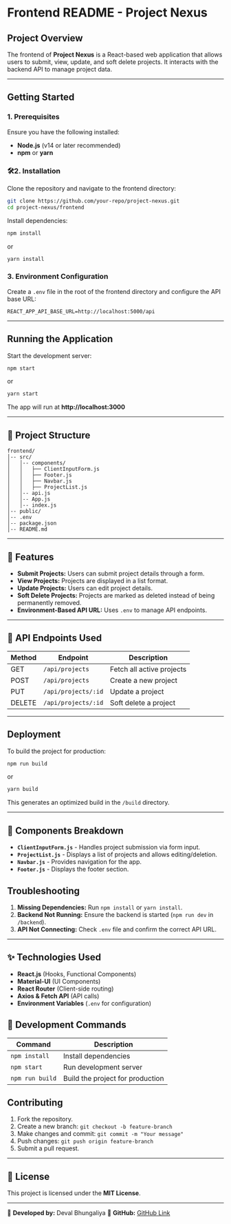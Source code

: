 # **Frontend README - Project Nexus**

## **Project Overview**
The frontend of **Project Nexus** is a React-based web application that allows users to submit, view, update, and soft delete projects. It interacts with the backend API to manage project data.

---

## **Getting Started**

### **1. Prerequisites**
Ensure you have the following installed:
- **Node.js** (v14 or later recommended)
- **npm** or **yarn**

### 🛠️**2. Installation**
Clone the repository and navigate to the frontend directory:

```sh
git clone https://github.com/your-repo/project-nexus.git
cd project-nexus/frontend
```

Install dependencies:
```sh
npm install
```
or
```sh
yarn install
```

### **3. Environment Configuration**
Create a `.env` file in the root of the frontend directory and configure the API base URL:

```
REACT_APP_API_BASE_URL=http://localhost:5000/api
```

---

## **Running the Application**
Start the development server:

```sh
npm start
```
or
```sh
yarn start
```

The app will run at **http://localhost:3000**

---

## 📂 **Project Structure**

```
frontend/
│-- src/
│   │-- components/
│   │   ├── ClientInputForm.js
│   │   ├── Footer.js
│   │   ├── Navbar.js
│   │   ├── ProjectList.js
│   │-- api.js
│   │-- App.js
│   │-- index.js
│-- public/
│-- .env
│-- package.json
│-- README.md
```

---

## 🚀 **Features**
- **Submit Projects:** Users can submit project details through a form.
- **View Projects:** Projects are displayed in a list format.
- **Update Projects:** Users can edit project details.
- **Soft Delete Projects:** Projects are marked as deleted instead of being permanently removed.
- **Environment-Based API URL:** Uses `.env` to manage API endpoints.

---

## 📌 **API Endpoints Used**
| Method | Endpoint                  | Description |
|--------|----------------------------|-------------|
| GET    | `/api/projects`            | Fetch all active projects |
| POST   | `/api/projects`            | Create a new project |
| PUT    | `/api/projects/:id`        | Update a project |
| DELETE | `/api/projects/:id`        | Soft delete a project |

---

## **Deployment**
To build the project for production:
```sh
npm run build
```
or
```sh
yarn build
```
This generates an optimized build in the `/build` directory.

---

## 📜 Components Breakdown

- **`ClientInputForm.js`** - Handles project submission via form input.
- **`ProjectList.js`** - Displays a list of projects and allows editing/deletion.
- **`Navbar.js`** - Provides navigation for the app.
- **`Footer.js`** - Displays the footer section.

## **Troubleshooting**
1. **Missing Dependencies:** Run `npm install` or `yarn install`.
2. **Backend Not Running:** Ensure the backend is started (`npm run dev` in `/backend`).
3. **API Not Connecting:** Check `.env` file and confirm the correct API URL.

---

## ✨ Technologies Used

- **React.js** (Hooks, Functional Components)
- **Material-UI** (UI Components)
- **React Router** (Client-side routing)
- **Axios & Fetch API** (API calls)
- **Environment Variables** (`.env` for configuration)

## 📌 Development Commands

| Command           | Description                             |
|------------------|-------------------------------------|
| `npm install`    | Install dependencies               |
| `npm start`      | Run development server             |
| `npm run build`  | Build the project for production   |


## **Contributing**
1. Fork the repository.
2. Create a new branch: `git checkout -b feature-branch`
3. Make changes and commit: `git commit -m "Your message"`
4. Push changes: `git push origin feature-branch`
5. Submit a pull request.

---
## 📜 License

This project is licensed under the **MIT License**.

---

📌 **Developed by:** Deval Bhungaliya 
🔗 **GitHub:** [GitHub Link](https://github.com/bhun0002/project-nexus)
